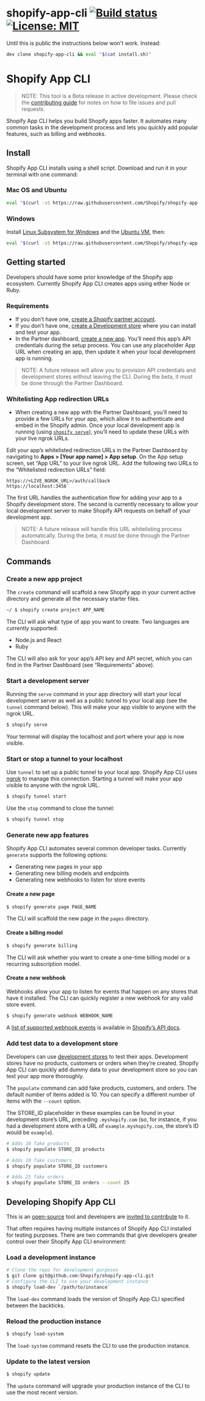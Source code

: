 # shopify-app-cli [![Build status](https://badge.buildkite.com/a27554588a0e537d0ca23984dec9e68a16dc3f5ff41415cb08.svg?branch=master)](https://buildkite.com/shopify/shopify-app-cli)[![License: MIT](https://img.shields.io/badge/License-MIT-green.svg)](LICENSE.md)

Until this is public the instructions below won't work. Instead:
```sh
dev clone shopify-app-cli && eval "$(cat install.sh)"
```

# Shopify App CLI

> NOTE: This tool is a Beta release in active development. Please check the [contributing guide](https://github.com/Shopify/shopify-app-cli/blob/master/.github/CONTRIBUTING.md) for notes on how to file issues and pull requests.

Shopify App CLI helps you build Shopify apps faster. It automates many common tasks in the development process and lets you quickly add popular features, such as billing and webhooks.

## Install

Shopify App CLI installs using a shell script. Download and run it in your terminal with one command:

### Mac OS and Ubuntu
```sh
eval "$(curl -sS https://raw.githubusercontent.com/Shopify/shopify-app-cli/master/install.sh)"
```

### Windows
Install [Linux Subsystem for Windows](https://docs.microsoft.com/en-us/windows/wsl/install-win10) and the [Ubuntu VM](https://www.microsoft.com/en-ca/p/ubuntu/9nblggh4msv6), then:

```sh
eval "$(curl -sS https://raw.githubusercontent.com/Shopify/shopify-app-cli/master/install.sh)"
```

## Getting started

Developers should have some prior knowledge of the Shopify app ecosystem. Currently Shopify App CLI creates apps using either Node or Ruby.

### Requirements

- If you don’t have one, [create a Shopify partner account](https://partners.shopify.com/signup).
- If you don’t have one, [create a Development store](https://help.shopify.com/en/partners/dashboard/development-stores#create-a-development-store) where you can install and test your app.
- In the Partner dashboard, [create a new app](https://help.shopify.com/en/api/tools/partner-dashboard/your-apps#create-a-new-app). You’ll need this app’s API credentials during the setup process. You can use any placeholder App URL when creating an app, then update it when your local development app is running.

> NOTE: A future release will allow you to provision API credentials and development stores without leaving the CLI. During the beta, it must be done through the Partner Dashboard.

### Whitelisting App redirection URLs
- When creating a new app with the Partner Dashboard, you’ll need to provide a few URLs for your app, which allow it to authenticate and embed in the Shopify admin. Once your local development app is running (using [`shopify serve`](https://github.com/Shopify/shopify-app-cli#start-a-development-server)), you’ll need to update these URLs with your live ngrok URLs.

Edit your app’s whitelisted redirection URLs in the Partner Dashboard by navigating to **Apps > [Your app name] > App setup**. On the App setup screen, set “App URL” to your live ngrok URL. Add the following two URLs to the “Whitelisted redirection URLs” field:

```
https://<LIVE_NGROK_URL>/auth/callback
https://localhost:3456`
```

The first URL handles the authentication flow for adding your app to a Shopify development store. The second is currently necessary to allow your local development server to make Shopify API requests on behalf of your development app.

> NOTE: A future release will handle this URL whitelisting process automatically. During the beta, it must be done through the Partner Dashboard.

## Commands

### Create a new app project

The `create` command will scaffold a new Shopify app in your current active directory and generate all the necessary starter files.

```sh
~/ $ shopify create project APP_NAME
```

The CLI will ask what type of app you want to create. Two languages are currently supported:

- Node.js and React
- Ruby

The CLI will also ask for your app’s API key and API secret, which you can find in the Partner Dashboard (see “Requirements” above).

### Start a development server

Running the `serve` command in your app directory will start your local development server as well as a public tunnel to your local app (see the `tunnel` command below). This will make your app visible to anyone with the ngrok URL.

```sh
$ shopify serve
```

Your terminal will display the localhost and port where your app is now visible.

### Start or stop a tunnel to your localhost

Use `tunnel` to set up a public tunnel to your local app. Shopify App CLI uses [ngrok](https://ngrok.com/) to manage this connection. Starting a tunnel will make your app visible to anyone with the ngrok URL.

```sh
$ shopify tunnel start
```

Use the `stop` command to close the tunnel:

```sh
$ shopify tunnel stop
```

### Generate new app features

Shopify App CLI automates several common developer tasks. Currently `generate` supports the following options:

- Generating new pages in your app
- Generating new billing models and endpoints
- Generating new webhooks to listen for store events

#### Create a new page

```sh
$ shopify generate page PAGE_NAME
```
The CLI will scaffold the new page in the `pages` directory.

#### Create a billing model

```sh
$ shopify generate billing
```
The CLI will ask whether you want to create a one-time billing model or a recurring subscription model.

#### Create a new webhook

Webhooks allow your app to listen for events that happen on any stores that have it installed. The CLI can quickly register a new webhook for any valid store event.

```sh
$ shopify generate webhook WEBHOOK_NAME
```

A [list of supported webhook events](https://help.shopify.com/en/api/reference/events/webhook) is available in [Shopify’s API docs](https://help.shopify.com/en/api/getting-started).

### Add test data to a development store

Developers can use [development stores](https://help.shopify.com/en/partners/dashboard/development-stores) to test their apps. Development stores have no products, customers or orders when they’re created. Shopify App CLI can quickly add dummy data to your development store so you can test your app more thoroughly.

The `populate` command can add fake products, customers, and orders. The default number of items added is 10. You can specify a different number of items with the `--count` option.

The STORE_ID placeholder in these examples can be found in your development store’s URL, preceding `.myshopify.com` (so, for instance, if you had a development store with a URL of `example.myshopify.com`, the store’s ID would be `example`).

```sh
# Adds 10 fake products
$ shopify populate STORE_ID products

# Adds 10 fake customers
$ shopify populate STORE_ID customers

# Adds 25 fake orders
$ shopify populate STORE_ID orders --count 25
```

## Developing Shopify App CLI

This is an [open-source](https://github.com/Shopify/shopify-app-cli/blob/master/.github/LICENSE.md) tool and developers are [invited to contribute](https://github.com/Shopify/shopify-app-cli/blob/master/.github/CONTRIBUTING.md) to it.

That often requires having multiple instances of Shopify App CLI installed for testing purposes. There are two commands that give developers greater control over their Shopify App CLI environment:


### Load a development instance

```sh
# Clone the repo for development purposes
$ git clone git@github.com:Shopify/shopify-app-cli.git
# Configure the CLI to use your development instance
$ shopify load-dev `/path/to/instance`
```

The `load-dev` command loads the version of Shopify App CLI specified between the backticks.

### Reload the production instance

```sh
$ shopify load-system
```

The `load-system` command resets the CLI to use the production instance.

### Update to the latest version

```sh
$ shopify update
```

The `update` command will upgrade your production instance of the CLI to use the most recent version.